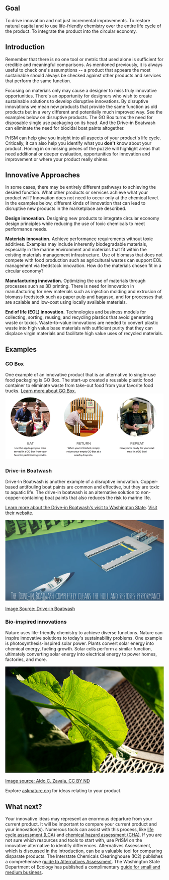 ## Goal
To drive innovation and not just incremental improvements. To restore natural capital and to use life-friendly chemistry over the entire life cycle of the product. To integrate the product into the circular economy.

## Introduction

Remember that there is no one tool or metric that used alone is sufficient for credible and meaningful comparisons. As mentioned previously, it is always useful to check one's assumptions -- a product that appears the most sustainable should always be checked against other products and services that perform the same function. 

Focusing on materials only may cause a designer to miss truly innovative opportunities. There's an opportunity for designers who wish to create sustainable solutions to develop disruptive innovations. By disruptive innovations we mean new products that provide the same function as old products but in a very different and potentially much improved way. See the examples below on disruptive products. The GO Box turns the need for disposable single use packaging on its head. And the Drive-in Boatwash can eliminate the need for biocidal boat paints altogether. 

PrISM can help give you insight into all aspects of your product's life cycle. Critically, it can also help you identify what you **don't** know about your product. Honing in on missing pieces of the puzzle will highlight areas that need additional or deeper evaluation, opportunities for innovation and improvement or where your product really shines. 

## Innovative Approaches 
In some cases, there may be entirely different pathways to achieving the desired function. What other products or services achieve what your product will? Innovation does not need to occur only at the chemical level. In the examples below, different kinds of innovation that can lead to disruptive new products in the marketplace are described.

**Design innovation.** Designing new products to integrate circular economy design principles while reducing the use of toxic chemicals to meet performance needs. 

**Materials innovation.** Achieve performance requirements without toxic additives. Examples may include inherently biodegradable materials, especially in the marine environment and materials that fit within the existing materials management infrastructure. Use of biomass that does not compete with food production such as agricultural wastes can support EOL management via feedstock innovation. How do the materials chosen fit in a circular economy?

**Manufacturing innovation.** Optimizing the use of materials through processes such as 3D printing. There is need for innovation in manufacturing for new materials such as injection molding and extrusion of biomass feedstock such as paper pulp and bagasse, and for processes that are scalable and low-cost using locally available materials.

**End of life (EOL) innovation.** Technologies and business models for collecting, sorting, reusing, and recycling plastics that avoid generating waste or toxics. Waste-to-value innovations are needed to convert plastic waste into high value base materials with sufficient purity that they can displace virgin materials and facilitate high value uses of recycled materials.

## Examples

### GO Box
One example of an innovative product that is an alternative to single-use food packaging is GO Box. The start-up created a reusable plastic food container to eliminate waste from take-out food from your favorite food trucks. [Learn more about GO Box.]("https://www.goboxpdx.com")
![Eat, return, repeat! Use the app to get your meal served in a GO Box from your favorite participating vendor. When you're finished, simply return your empty GO Box at a nearby drop site. And now you're ready for your next meal in a GO Box!](https://raw.githubusercontent.com/NorthwestGreenChemistry/PrISM/develop/app/assets/6-whole-product/eat-return-repeat.png)

### Drive-in Boatwash
Drive-In Boatwash is another example of a disruptive innovation. Copper-based antifouling boat paints are common and effective, but they are toxic to aquatic life. The drive-in boatwash is an alternative solution to non-copper-containing boat paints that also reduces the risk to marine life.

[Learn more about the Drive-in Boatwash's visit to Washington State](https://www.northwestgreenchemistry.org/news/drive-in-boatwash-visits-washington-state). [Visit their website](https://driveinboatwash.com/en/).

![The boatwash is moored in the marina, and boats drive-in for automated bottom-hull cleaning.](https://raw.githubusercontent.com/NorthwestGreenChemistry/PrISM/develop/app/assets/6-whole-product/drive-in-boat-wash.png)

[Image Source: Drive-in Boatwash](http://driveinboatwash.com/en/how-it-works/)

### Bio-inspired innovations
Nature uses life-friendly chemistry to achieve diverse functions. Nature can inspire innovative solutions to today's sustainability problems. One example is photosynthesis-inspired solar power. Plants convert solar energy into chemical energy, fueling growth. Solar cells perform a similar function, ultimately converting solar energy into electrical energy to power homes, factories, and more.

![](https://raw.githubusercontent.com/NorthwestGreenChemistry/PrISM/develop/app/assets/6-whole-product/Leaf.jpg)

[Image source: Aldo C. Zavala, CC BY ND](https://asknature.org/strategy/photosynthesis-converts-solar-energy-into-chemical-energy/#jp-carousel-7098)

Explore [asknature.org](https://asknature.org/) for ideas relating to your product.

## What next?
Your innovative ideas may represent an enormous departure from your current product. It will be important to compare your current product and your innovation(s). Numerous tools can assist with this process, like [life cycle assessment (LCA)](https://github.com/NorthwestGreenChemistry/PrISM/blob/develop/app/content/resource6-life-cycle-assessment.md) and [chemical hazard assessment (CHA)](https://github.com/NorthwestGreenChemistry/PrISM/blob/develop/app/content/resource2-chemical-hazard-assessment.md). If you are not sure which resources and tools to start with, use PrISM on the innovative alternative to identify differences. Alternatives Assessment, which is discussed in the introduction, can be a valuable tool for comparing disparate products. The Interstate Chemicals Clearinghouse (IC2) publishes a comprehensive [guide to Alternatives Assessment](http://theic2.org/alternatives_assessment_guide). The Washington State Department of Ecology has published a complimentary [guide for small and medium business](https://fortress.wa.gov/ecy/publications/SummaryPages/1504002.html).  